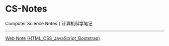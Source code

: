 # CS-Notes
Computer Science Notes丨计算机科学笔记

---

[Web Note (HTML_CSS_JavaScript_Bootstrap)](web/Web_Note_Web笔记_HTML_CSS_JavaScript_Bootstrap.md)
